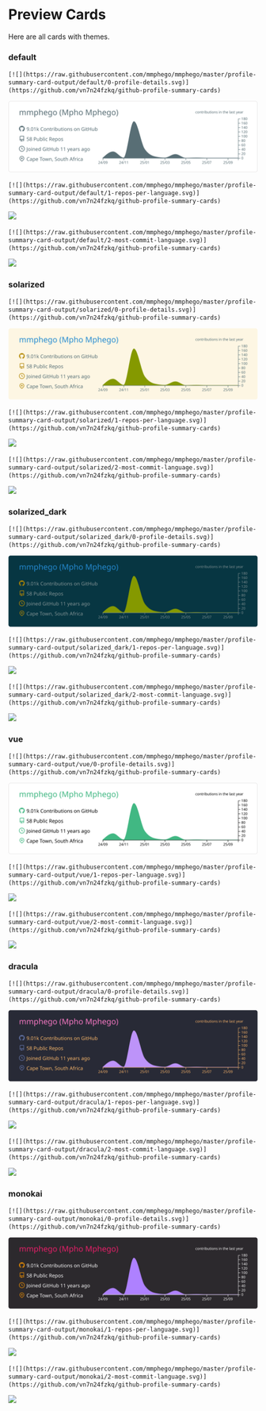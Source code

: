 
# Preview Cards

Here are all cards with themes.


### default


```
[![](https://raw.githubusercontent.com/mmphego/mmphego/master/profile-summary-card-output/default/0-profile-details.svg)](https://github.com/vn7n24fzkq/github-profile-summary-cards)
```
![](https://raw.githubusercontent.com/mmphego/mmphego/master/profile-summary-card-output/default/0-profile-details.svg)


```
[![](https://raw.githubusercontent.com/mmphego/mmphego/master/profile-summary-card-output/default/1-repos-per-language.svg)](https://github.com/vn7n24fzkq/github-profile-summary-cards)
```
![](https://raw.githubusercontent.com/mmphego/mmphego/master/profile-summary-card-output/default/1-repos-per-language.svg)


```
[![](https://raw.githubusercontent.com/mmphego/mmphego/master/profile-summary-card-output/default/2-most-commit-language.svg)](https://github.com/vn7n24fzkq/github-profile-summary-cards)
```
![](https://raw.githubusercontent.com/mmphego/mmphego/master/profile-summary-card-output/default/2-most-commit-language.svg)


### solarized


```
[![](https://raw.githubusercontent.com/mmphego/mmphego/master/profile-summary-card-output/solarized/0-profile-details.svg)](https://github.com/vn7n24fzkq/github-profile-summary-cards)
```
![](https://raw.githubusercontent.com/mmphego/mmphego/master/profile-summary-card-output/solarized/0-profile-details.svg)


```
[![](https://raw.githubusercontent.com/mmphego/mmphego/master/profile-summary-card-output/solarized/1-repos-per-language.svg)](https://github.com/vn7n24fzkq/github-profile-summary-cards)
```
![](https://raw.githubusercontent.com/mmphego/mmphego/master/profile-summary-card-output/solarized/1-repos-per-language.svg)


```
[![](https://raw.githubusercontent.com/mmphego/mmphego/master/profile-summary-card-output/solarized/2-most-commit-language.svg)](https://github.com/vn7n24fzkq/github-profile-summary-cards)
```
![](https://raw.githubusercontent.com/mmphego/mmphego/master/profile-summary-card-output/solarized/2-most-commit-language.svg)


### solarized_dark


```
[![](https://raw.githubusercontent.com/mmphego/mmphego/master/profile-summary-card-output/solarized_dark/0-profile-details.svg)](https://github.com/vn7n24fzkq/github-profile-summary-cards)
```
![](https://raw.githubusercontent.com/mmphego/mmphego/master/profile-summary-card-output/solarized_dark/0-profile-details.svg)


```
[![](https://raw.githubusercontent.com/mmphego/mmphego/master/profile-summary-card-output/solarized_dark/1-repos-per-language.svg)](https://github.com/vn7n24fzkq/github-profile-summary-cards)
```
![](https://raw.githubusercontent.com/mmphego/mmphego/master/profile-summary-card-output/solarized_dark/1-repos-per-language.svg)


```
[![](https://raw.githubusercontent.com/mmphego/mmphego/master/profile-summary-card-output/solarized_dark/2-most-commit-language.svg)](https://github.com/vn7n24fzkq/github-profile-summary-cards)
```
![](https://raw.githubusercontent.com/mmphego/mmphego/master/profile-summary-card-output/solarized_dark/2-most-commit-language.svg)


### vue


```
[![](https://raw.githubusercontent.com/mmphego/mmphego/master/profile-summary-card-output/vue/0-profile-details.svg)](https://github.com/vn7n24fzkq/github-profile-summary-cards)
```
![](https://raw.githubusercontent.com/mmphego/mmphego/master/profile-summary-card-output/vue/0-profile-details.svg)


```
[![](https://raw.githubusercontent.com/mmphego/mmphego/master/profile-summary-card-output/vue/1-repos-per-language.svg)](https://github.com/vn7n24fzkq/github-profile-summary-cards)
```
![](https://raw.githubusercontent.com/mmphego/mmphego/master/profile-summary-card-output/vue/1-repos-per-language.svg)


```
[![](https://raw.githubusercontent.com/mmphego/mmphego/master/profile-summary-card-output/vue/2-most-commit-language.svg)](https://github.com/vn7n24fzkq/github-profile-summary-cards)
```
![](https://raw.githubusercontent.com/mmphego/mmphego/master/profile-summary-card-output/vue/2-most-commit-language.svg)


### dracula


```
[![](https://raw.githubusercontent.com/mmphego/mmphego/master/profile-summary-card-output/dracula/0-profile-details.svg)](https://github.com/vn7n24fzkq/github-profile-summary-cards)
```
![](https://raw.githubusercontent.com/mmphego/mmphego/master/profile-summary-card-output/dracula/0-profile-details.svg)


```
[![](https://raw.githubusercontent.com/mmphego/mmphego/master/profile-summary-card-output/dracula/1-repos-per-language.svg)](https://github.com/vn7n24fzkq/github-profile-summary-cards)
```
![](https://raw.githubusercontent.com/mmphego/mmphego/master/profile-summary-card-output/dracula/1-repos-per-language.svg)


```
[![](https://raw.githubusercontent.com/mmphego/mmphego/master/profile-summary-card-output/dracula/2-most-commit-language.svg)](https://github.com/vn7n24fzkq/github-profile-summary-cards)
```
![](https://raw.githubusercontent.com/mmphego/mmphego/master/profile-summary-card-output/dracula/2-most-commit-language.svg)


### monokai


```
[![](https://raw.githubusercontent.com/mmphego/mmphego/master/profile-summary-card-output/monokai/0-profile-details.svg)](https://github.com/vn7n24fzkq/github-profile-summary-cards)
```
![](https://raw.githubusercontent.com/mmphego/mmphego/master/profile-summary-card-output/monokai/0-profile-details.svg)


```
[![](https://raw.githubusercontent.com/mmphego/mmphego/master/profile-summary-card-output/monokai/1-repos-per-language.svg)](https://github.com/vn7n24fzkq/github-profile-summary-cards)
```
![](https://raw.githubusercontent.com/mmphego/mmphego/master/profile-summary-card-output/monokai/1-repos-per-language.svg)


```
[![](https://raw.githubusercontent.com/mmphego/mmphego/master/profile-summary-card-output/monokai/2-most-commit-language.svg)](https://github.com/vn7n24fzkq/github-profile-summary-cards)
```
![](https://raw.githubusercontent.com/mmphego/mmphego/master/profile-summary-card-output/monokai/2-most-commit-language.svg)

